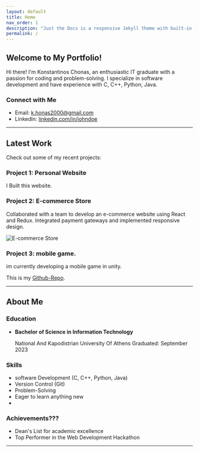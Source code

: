 ```yaml
---
layout: default
title: Home
nav_order: 1
description: "Just the Docs is a responsive Jekyll theme with built-in search that is easily customizable and hosted on GitHub Pages."
permalink: /
---
```


<!--![Profile Picture](profile.jpg)-->

## Welcome to My Portfolio!

Hi there! I'm Konstantinos Chonas, an enthusiastic IT graduate with a passion for coding and problem-solving. I specialize in software development and have experience with C, C++, Python, Java.

### Connect with Me

- Email: k.honas2000@gmail.com
- LinkedIn: [linkedin.com/in/johndoe](https://www.linkedin.com/in/johndoe)

---

## Latest Work

Check out some of my recent projects:

### Project 1: Personal Website

I Built this website.

### Project 2: E-commerce Store

Collaborated with a team to develop an e-commerce website using React and Redux. Integrated payment gateways and implemented responsive design.

![E-commerce Store](ecommerce.jpg)


### Project 3: mobile game.

im currently developing a mobile game in unity.

This is my [Github-Repo].

---

## About Me

### Education

- **Bachelor of Science in Information Technology**
  
  National And Kapodistrian University Of Athens
  Graduated: September 2023

### Skills

- software Development (C, C++, Python, Java)
- Version Control (Git)
- Problem-Solving
- Eager to learn anything new
- 
### Achievements???

- Dean's List for academic excellence
- Top Performer in the Web Development Hackathon

---






[Github-Repo]: https://github.com/KonstantinosChonas/ThroughTheLines
